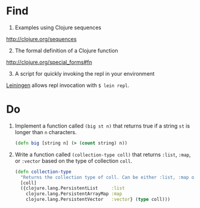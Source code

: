 # Find

1. Examples using Clojure sequences

  http://clojure.org/sequences

2. The formal definition of a Clojure function

  http://clojure.org/special_forms#fn

3. A script for quickly invoking the repl in your environment

  [Leiningen](http://leiningen.org/) allows repl invocation with `$ lein repl`.

# Do

1. Implement a function called `(big st n)` that returns true if a string `st`
   is longer than `n` characters.

    ```Clojure
    (defn big [string n] (> (count string) n))
    ```

2. Write a function called `(collection-type coll)` that returns `:list`, `:map`,
   or `:vector` based on the type of collection `coll`.

    ```Clojure
    (defn collection-type
      "Returns the collection type of coll. Can be either :list, :map or :vector."
      [coll]
      ({clojure.lang.PersistentList     :list
        clojure.lang.PersistentArrayMap :map
        clojure.lang.PersistentVector   :vector} (type coll)))
    ```
